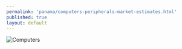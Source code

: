 ```yaml
---
permalink: 'panama/computers-peripherals-market-estimates.html'
published: true
layout: default
---
```

![Computers](../images/computers-market-estimates.png)
